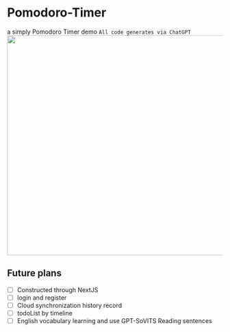 # Pomodoro-Timer
a simply Pomodoro Timer demo
`All code generates via ChatGPT`
<br/>
<img src="https://github.com/user-attachments/assets/23592154-1ffe-4494-8368-cc10c4592271" width="512"/>

## Future plans
- [ ] Constructed through NextJS
- [ ] login and register
- [ ] Cloud synchronization history record
- [ ] todoList by timeline
- [ ] English vocabulary learning and use GPT-SoVITS Reading sentences
